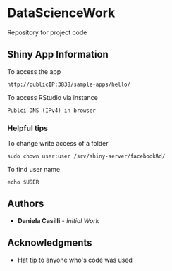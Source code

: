 # DataScienceWork

Repository for project code

## Shiny App Information

To access the app
```
http://publicIP:3838/sample-apps/hello/
```
To access RStudio via instance
```
Publci DNS (IPv4) in browser
```

### Helpful tips
To change write access of a folder
```
sudo chown user:user /srv/shiny-server/facebookAd/
```
To find user name
```
echo $USER
```


## Authors

* **Daniela Casilli** - *Initial Work*


## Acknowledgments
* Hat tip to anyone who's code was used

